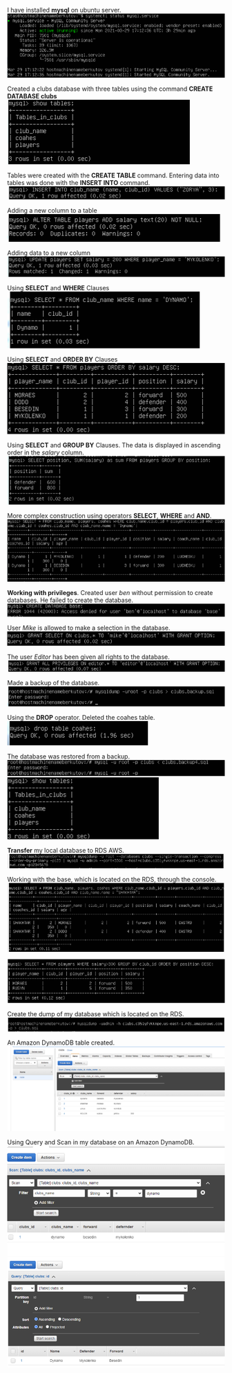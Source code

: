 I have installed **mysql** on ubuntu server.  
<img src="https://github.com/berkutov-stas/DevOps_online_Kiev_2021Q1/blob/main/m3/task%203.1/sql%20%D1%83%D1%81%D1%82%D0%B0%D0%BD%D0%BE%D0%B2%D0%BB%D0%B5%D0%BD.png">

Created a clubs database with three tables using the command **CREATE DATABASE clubs**   
<img src="https://github.com/berkutov-stas/DevOps_online_Kiev_2021Q1/blob/main/m3/task%203.1/%D1%82%D0%B0%D0%B1%D0%BB%D0%B8%D1%86%D1%8B%20%D0%B2%20%D0%B1%D0%B0%D0%B7%D0%B5.png">

Tables were created with the **CREATE TABLE** command. Entering data into tables was done with the **INSERT INTO** command.  
<img src="https://github.com/berkutov-stas/DevOps_online_Kiev_2021Q1/blob/main/m3/task%203.1/insert.png">

Adding a new column to a table  
<img src="https://github.com/berkutov-stas/DevOps_online_Kiev_2021Q1/blob/main/m3/task%203.1/%D0%B4%D0%BE%D0%B1%D0%B0%D0%B2%D0%BB%D0%B5%D0%BD%D0%B8%D0%B5%20%D1%81%D1%82%D0%BE%D0%BB%D0%B1%D1%86%D0%BE%D0%B2.png">

Adding data to a new column  
<img src="https://github.com/berkutov-stas/DevOps_online_Kiev_2021Q1/blob/main/m3/task%203.1/%D0%B7%D0%B0%D0%BF%D0%BE%D0%BB%D0%BD%D0%B5%D0%BD%D0%B8%D0%B5%20%D0%BD%D0%BE%D0%B2%D0%BE%D0%B3%D0%BE%20%D1%81%D1%82%D0%BE%D0%B1%D0%BB%D1%86%D0%B0.png">

Using **SELECT** and **WHERE** Clauses  
<img src="https://github.com/berkutov-stas/DevOps_online_Kiev_2021Q1/blob/main/m3/task%203.1/select_from.png">

Using **SELECT** and **ORDER BY** Clauses  
<img src="https://github.com/berkutov-stas/DevOps_online_Kiev_2021Q1/blob/main/m3/task%203.1/select%20order%20%D1%81%20%D0%BF%D0%B0%D1%80%D0%B0%D0%BC%D0%B5%D1%82%D1%80%D0%BE%D0%BC%20%D0%B7%D0%B0%D1%80%D0%BF%D0%BB%D0%B0%D1%82%D0%B0%20%D0%BF%D0%BE%20%D1%83%D0%B1%D1%8B%D0%B2%D0%B0%D0%BD%D0%B8%D1%8E.png">

Using **SELECT** and **GROUP BY** Clauses. The data is displayed in ascending order in the *salary* column.    
<img src="https://github.com/berkutov-stas/DevOps_online_Kiev_2021Q1/blob/main/m3/task%203.1/select%20group.png">

More complex construction using operators **SELECT**, **WHERE** and **AND**.  
<img src="https://github.com/berkutov-stas/DevOps_online_Kiev_2021Q1/blob/main/m3/task%203.1/%D0%B2%D1%8B%D0%B2%D0%BE%D0%B4%20%D0%B8%D0%B7%20%D0%B1%D0%B0%D0%B7%D1%8B%20%D1%82%D0%BE%D0%BB%D1%8C%D0%BA%D0%BE%20%D0%B4%D0%B8%D0%BD%D0%B0%D0%BC%D0%BE%D0%B2%D1%86%D0%B5%D0%B2.png">

**Working with privileges**. 
Created user *ben* without permission to create databases. He failed to create the database.  
<img src="https://github.com/berkutov-stas/DevOps_online_Kiev_2021Q1/blob/main/m3/task%203.1/create_denied.png">

User *Mike* is allowed to make a selection in the database.  
<img src="https://github.com/berkutov-stas/DevOps_online_Kiev_2021Q1/blob/main/m3/task%203.1/select%20mike%20granted.png">

The user *Editor* has been given all rights to the database.  
<img src="https://github.com/berkutov-stas/DevOps_online_Kiev_2021Q1/blob/main/m3/task%203.1/grant.png">

Made a backup of the database.  
<img src="https://github.com/berkutov-stas/DevOps_online_Kiev_2021Q1/blob/main/m3/task%203.1/mysql%20%D0%B1%D1%8D%D0%BA%D0%B0%D0%BF.png">

Using the **DROP** operator. Deleted the coahes table.  
<img src="https://github.com/berkutov-stas/DevOps_online_Kiev_2021Q1/blob/main/m3/task%203.1/%D1%82%D0%B0%D0%B1%D0%BB%D0%B8%D1%86%D0%B0%20%D1%83%D0%B4%D0%B0%D0%BB%D0%B5%D0%BD%D0%B0.png">

The database was restored from a backup.  
<img src="https://github.com/berkutov-stas/DevOps_online_Kiev_2021Q1/blob/main/m3/task%203.1/%D0%B1%D0%B0%D0%B7%D0%B0%20%D0%B2%D0%BE%D1%81%D1%81%D1%82%D0%B0%D0%BD%D0%BE%D0%B2%D0%BB%D0%B5%D0%BD%D0%B01.png">  
<img src="https://github.com/berkutov-stas/DevOps_online_Kiev_2021Q1/blob/main/m3/task%203.1/%D0%B1%D0%B0%D0%B7%D0%B0%20%D0%B2%D0%BE%D1%81%D1%81%D1%82%D0%B0%D0%BD%D0%BE%D0%B2%D0%BB%D0%B5%D0%BD%D0%B02.png">

**Transfer** my local database to RDS AWS.  
<img src="https://github.com/berkutov-stas/DevOps_online_Kiev_2021Q1/blob/main/m3/task%203.1/connect%20to%20rds.png">

Working with the base, which is located on the RDS, through the console.  
<img src="https://github.com/berkutov-stas/DevOps_online_Kiev_2021Q1/blob/main/m3/task%203.1/%D0%B2%D1%8B%D0%B1%D0%BE%D1%80%20%D1%82%D0%BE%D0%BB%D1%8C%D0%BA%D0%BE%20%D1%88%D0%B0%D1%85%D1%82%D0%B5%D1%80%D0%B0.png">

<img src="https://github.com/berkutov-stas/DevOps_online_Kiev_2021Q1/blob/main/m3/task%203.1/select%20where%20group%20order%20RDS.png">

Create the dump of my database which is located on the RDS.  
<img src="https://github.com/berkutov-stas/DevOps_online_Kiev_2021Q1/blob/main/m3/task%203.1/dump%20db%20from%20rds.png">

An Amazon DynamoDB table created.  
<img src="https://github.com/berkutov-stas/DevOps_online_Kiev_2021Q1/blob/main/m3/task%203.1/dynamo%20DB%20table%20created.png">

Using Query and Scan in my database on an Amazon DynamoDB.  
<img src="https://github.com/berkutov-stas/DevOps_online_Kiev_2021Q1/blob/main/m3/task%203.1/dynamo%20DB%20scan.png">
<img src="https://github.com/berkutov-stas/DevOps_online_Kiev_2021Q1/blob/main/m3/task%203.1/dynamo%20DB%20query.png">
